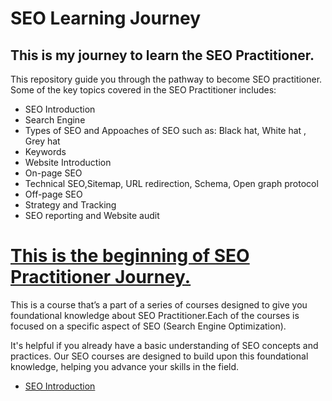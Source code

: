 # SEO Learning Journey
## This is my journey to learn the SEO Practitioner.
This repository guide you through the pathway to become SEO practitioner. Some of the key topics covered in the SEO Practitioner includes:

+ SEO Introduction
+ Search Engine
+ Types of SEO and Appoaches of SEO such as: Black hat, White hat , Grey hat 
+ Keywords
+ Website Introduction
+ On-page SEO
+ Technical SEO,Sitemap, URL redirection, Schema, Open graph protocol
+ Off-page SEO
+ Strategy and Tracking
+ SEO reporting and Website audit

# <u> This is the beginning of SEO Practitioner Journey.</u>

This is a course that’s a part of a series of courses designed to give you foundational knowledge about SEO Practitioner.Each of the courses is focused on a specific aspect of SEO (Search Engine Optimization).

It's helpful if you already have a basic understanding of SEO concepts and practices. Our SEO courses are designed to build upon this foundational knowledge, helping you advance your skills in the field.
+   <a href="./SEO_Introduction/README.md">SEO Introduction</a>
